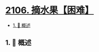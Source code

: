 # [2106. 摘水果【困难】](https://github.com/Tdahuyou/TNotes.leetcode/tree/main/notes/2106.%20%E6%91%98%E6%B0%B4%E6%9E%9C%E3%80%90%E5%9B%B0%E9%9A%BE%E3%80%91)

<!-- region:toc -->

- [1. 📝 概述](#1--概述)

<!-- endregion:toc -->

## 1. 📝 概述

